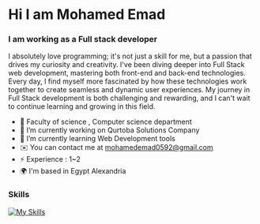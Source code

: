 # Hi I am Mohamed Emad

### I am working as a Full stack developer 
 I absolutely love programming; it's not just a skill for me, but a passion that drives my curiosity and creativity. I've been diving deeper into Full Stack web development, mastering both front-end and back-end technologies. Every day, I find myself more fascinated by how these technologies work together to create seamless and dynamic user experiences. My journey in Full Stack development is both challenging and rewarding, and I can't wait to continue learning and growing in this field.

- :school: Faculty of science , Computer science department 
- 🔭 I’m currently working on Qurtoba Solutions Company
- 🌱 I’m currently learning Web Development tools
- ✉️  You can contact me at mohamedemad0592@gmail.com
- ⚡ Experience : 1~2
- 🌍  I'm based in Egypt Alexandria


### Skills

[![My Skills](https://skillicons.dev/icons?i=html,css,javascript,bootstrap,jquery,php,mysql,laravel,graphql,github&perline=5)](https://skillicons.dev)


